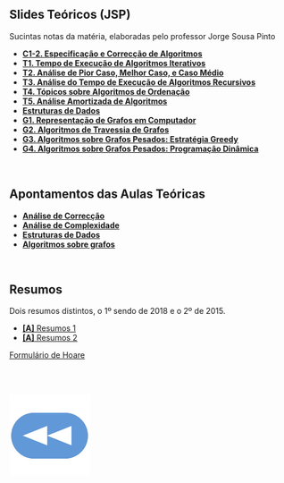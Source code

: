 ## Slides Teóricos (JSP)
Sucintas notas da matéria, elaboradas pelo professor Jorge Sousa Pinto
* [**C1-2. Especificação e Correcção de Algoritmos**](C1-2.pdf)
* [**T1. Tempo de Execução de Algoritmos Iterativos**](T1.pdf)
* [**T2. Análise de Pior Caso, Melhor Caso, e Caso Médio**](T2.pdf)
* [**T3. Análise do Tempo de Execução de Algoritmos Recursivos**](T3.pdf)
* [**T4. Tópicos sobre Algoritmos de Ordenação**](T4.pdf)
* [**T5. Análise Amortizada de Algoritmos**](T5.pdf)
* [**Estruturas de Dados**](EstruturasDados.pdf)
* [**G1. Representação de Grafos em Computador**](G1.pdf)
* [**G2. Algoritmos de Travessia de Grafos**](G2.pdf)
* [**G3. Algoritmos sobre Grafos Pesados: Estratégia Greedy**](G3.pdf)
* [**G4. Algoritmos sobre Grafos Pesados: Programação Dinâmica**](G4.pdf)

<br>

## Apontamentos das Aulas Teóricas 
* [**Análise de Correcção**](Correccao.pdf)
* [**Análise de Complexidade**](Complexidade.pdf)
* [**Estruturas de Dados**](Estruturas.pdf)
* [**Algoritmos sobre grafos**](Grafos.pdf)

<br>

## Resumos
Dois resumos distintos, o 1º sendo de 2018 e o 2º de 2015.
* [**[A]** Resumos 1](resumos1.pdf)
* [**[A]** Resumos 2](resumos2.pdf)

[Formulário de Hoare](Formulario_Hoare.pdf)

<br><br>

[![retroceder](https://raw.githubusercontent.com/David81820/Recursos-LCC/main/Rewind.png)](https://david81820.github.io/Recursos-LCC/2ano/1sem/AeC)
